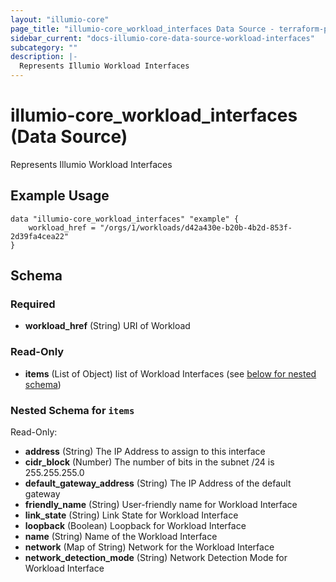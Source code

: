 ```yaml
---
layout: "illumio-core"
page_title: "illumio-core_workload_interfaces Data Source - terraform-provider-illumio-core"
sidebar_current: "docs-illumio-core-data-source-workload-interfaces"
subcategory: ""
description: |-
  Represents Illumio Workload Interfaces
---
```


# illumio-core_workload_interfaces (Data Source)

Represents Illumio Workload Interfaces


Example Usage
------------

```hcl
data "illumio-core_workload_interfaces" "example" {
    workload_href = "/orgs/1/workloads/d42a430e-b20b-4b2d-853f-2d39fa4cea22"
}
```

## Schema

### Required

- **workload_href** (String) URI of Workload

### Read-Only

- **items** (List of Object) list of Workload Interfaces (see [below for nested schema](#nestedatt--items))

<a id="nestedatt--items"></a>
### Nested Schema for `items`

Read-Only:

- **address** (String) The IP Address to assign to this interface
- **cidr_block** (Number) The number of bits in the subnet /24 is 255.255.255.0
- **default_gateway_address** (String) The IP Address of the default gateway
- **friendly_name** (String) User-friendly name for Workload Interface
- **link_state** (String) Link State for Workload Interface
- **loopback** (Boolean) Loopback for Workload Interface
- **name** (String) Name of the Workload Interface
- **network** (Map of String) Network for the Workload Interface
- **network_detection_mode** (String) Network Detection Mode for Workload Interface


